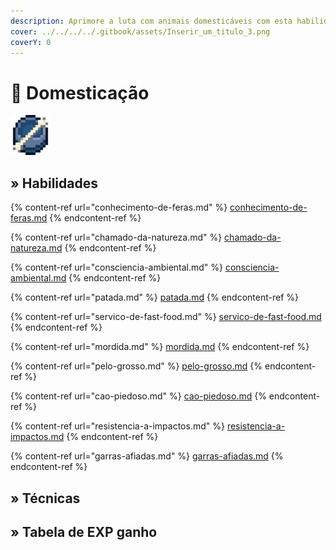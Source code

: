 ```yaml
---
description: Aprimore a luta com animais domesticáveis com esta habilidade!
cover: ../../../../.gitbook/assets/Inserir_um_titulo_3.png
coverY: 0
---
```


# 🦴 Domesticação

![](../../../../.gitbook/assets/TamingSkill.webp)

## » Habilidades

{% content-ref url="conhecimento-de-feras.md" %}
[conhecimento-de-feras.md](conhecimento-de-feras.md)
{% endcontent-ref %}

{% content-ref url="chamado-da-natureza.md" %}
[chamado-da-natureza.md](chamado-da-natureza.md)
{% endcontent-ref %}

{% content-ref url="consciencia-ambiental.md" %}
[consciencia-ambiental.md](consciencia-ambiental.md)
{% endcontent-ref %}

{% content-ref url="patada.md" %}
[patada.md](patada.md)
{% endcontent-ref %}

{% content-ref url="servico-de-fast-food.md" %}
[servico-de-fast-food.md](servico-de-fast-food.md)
{% endcontent-ref %}

{% content-ref url="mordida.md" %}
[mordida.md](mordida.md)
{% endcontent-ref %}

{% content-ref url="pelo-grosso.md" %}
[pelo-grosso.md](pelo-grosso.md)
{% endcontent-ref %}

{% content-ref url="cao-piedoso.md" %}
[cao-piedoso.md](cao-piedoso.md)
{% endcontent-ref %}

{% content-ref url="resistencia-a-impactos.md" %}
[resistencia-a-impactos.md](resistencia-a-impactos.md)
{% endcontent-ref %}

{% content-ref url="garras-afiadas.md" %}
[garras-afiadas.md](garras-afiadas.md)
{% endcontent-ref %}

## » Técnicas

## » Tabela de EXP ganho
